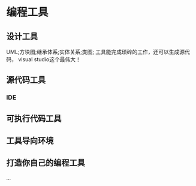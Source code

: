 # 编程工具


## 设计工具
UML;方块图;继承体系;实体关系;类图; 工具能完成琐碎的工作，还可以生成源代码，
visual studio这个最伟大！

## 源代码工具
### IDE


## 可执行代码工具


## 工具导向环境


## 打造你自己的编程工具


...